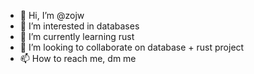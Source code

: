 - 👋 Hi, I’m @zojw
- 👀 I’m interested in databases
- 🌱 I’m currently learning rust
- 💞️ I’m looking to collaborate on database + rust project
- 📫 How to reach me, dm me

<!---
zojw/zojw is a ✨ special ✨ repository because its `README.md` (this file) appears on your GitHub profile.
You can click the Preview link to take a look at your changes.
--->
